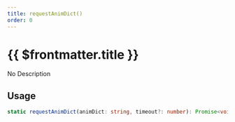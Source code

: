 ```yaml
---
title: requestAnimDict()
order: 0
---
```


# {{ $frontmatter.title }}

No Description

## Usage

```ts
static requestAnimDict(animDict: string, timeout?: number): Promise<void>;
```
